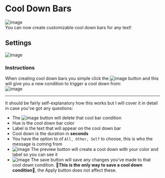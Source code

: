 # Cool Down Bars
![image](https://user-images.githubusercontent.com/3859393/226915670-87d08717-70af-4902-91f4-608e0b344ce0.png)  
You can now create customizable cool down bars for any text!

## Settings
![image](https://user-images.githubusercontent.com/3859393/227379792-a335b501-b7f5-47a4-b8bc-9a2ad94b2b44.png)  

### Instructions
When creating cool down bars you simple click the ![image](https://user-images.githubusercontent.com/3859393/227379989-03eb419d-0fd5-4d35-a2eb-ed8a1e6d1d7b.png) button and this will give you a new condition to trigger a cool down from:  
![image](https://user-images.githubusercontent.com/3859393/227380652-b6a8af0b-94c3-4d6c-995d-8a04b9e59cf5.png)

***

It should be fairly self-explanatory how this works but I will cover it in detail in case you've got any questions:
* The ![image](https://user-images.githubusercontent.com/3859393/227380699-6a78090d-4eb9-4c34-8580-71f1cedfceba.png) button will delete that cool bar condition
* Hue is the cool down bar color
* Label is the text that will appear on the cool down bar
* Cool down is the duration in **seconds**
* You have the option to of `All, Other, Self` to choose, this is who the message is coming from
* ![image](https://user-images.githubusercontent.com/3859393/227380977-94e50b70-ddb1-4144-a49d-dac7efe6f7cb.png) The preview button will create a cool down with your color and label so you can see it
* ![image](https://user-images.githubusercontent.com/3859393/227380977-94e50b70-ddb1-4144-a49d-dac7efe6f7cb.png) The save button will save any changes you've made to that cool down condition. **🔴This is the only way to save a cool down condition🔴**, the Apply button does not affect these.
